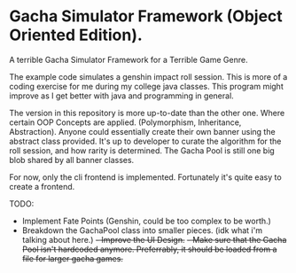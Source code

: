 # Gacha Simulator Framework (Object Oriented Edition).
 A terrible Gacha Simulator Framework for a Terrible Game Genre.
 
 The example code simulates a genshin impact roll session. 
 This is more of a coding exercise for me during my college java classes. This program might improve as I get
 better with java and programming in general.

 The version in this repository is more up-to-date than the other one. Where certain OOP Concepts are applied. (Polymorphism, Inheritance, Abstraction).
 Anyone could essentially create their own banner using the abstract class provided. It's up to developer to curate the algorithm for the roll session, and how rarity is determined.
 The Gacha Pool is still one big blob shared by all banner classes.

 For now, only the cli frontend is implemented. Fortunately it's quite easy to create a frontend. 
 
 TODO:
- Implement Fate Points (Genshin, could be too complex to be worth.)
- Breakdown the GachaPool class into smaller pieces. (idk what i'm talking about here.)
~~- Improve the UI Design.~~
~~- Make sure that the Gacha Pool isn't hardcoded anymore. Preferrably, it should be loaded from a file for larger gacha games.~~
